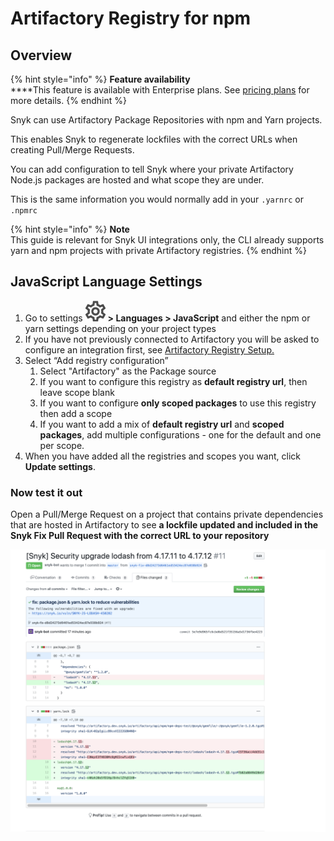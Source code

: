 # Artifactory Registry for npm

## **Overview**

{% hint style="info" %}
**Feature availability**\
\*\*\*\*This feature is available with Enterprise plans. See [pricing plans](https://snyk.io/plans/) for more details.
{% endhint %}

Snyk can use Artifactory Package Repositories with npm and Yarn projects.

This enables Snyk to regenerate lockfiles with the correct URLs when creating Pull/Merge Requests.

You can add configuration to tell Snyk where your private Artifactory Node.js packages are hosted and what scope they are under.

This is the same information you would normally add in your `.yarnrc` or `.npmrc`

{% hint style="info" %}
**Note**\
This guide is relevant for Snyk UI integrations only, the CLI already supports yarn and npm projects with private Artifactory registries.
{% endhint %}

## JavaScript Language Settings

1. Go to settings <img src="../../../.gitbook/assets/cog_icon.png" alt="" data-size="line"> **> Languages > JavaScript** and either the npm or yarn settings depending on your project types
2. If you have not previously connected to Artifactory you will be asked to configure an integration first, see [Artifactory Registry Setup.](https://docs.snyk.io/integrations/private-registry-integrations/artifactory-registry-setup)
3. Select “Add registry configuration”
   1. Select "Artifactory" as the Package source
   2. If you want to configure this registry as **default registry url**, then leave scope blank
   3. If you want to configure **only scoped packages** to use this registry then add a scope
   4. If you want to add a mix of **default registry url** and **scoped packages**, add multiple configurations - one for the default and one per scope.
4. When you have added all the registries and scopes you want, click **Update settings**.

### Now test it out

Open a Pull/Merge Request on a project that contains private dependencies that are hosted in Artifactory to see **a lockfile updated and included in the Snyk Fix Pull Request with the correct URL to your repository**

![](../../../.gitbook/assets/image4-3-.png)
